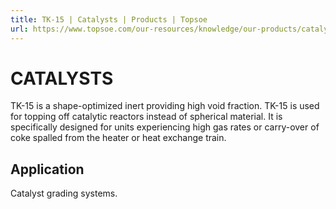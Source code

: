 ```yaml
---
title: TK-15 | Catalysts | Products | Topsoe
url: https://www.topsoe.com/our-resources/knowledge/our-products/catalysts/tk-15#main-content
---
```


# CATALYSTS

TK-15 is a shape-optimized inert providing high void fraction. TK-15 is used for topping off catalytic reactors instead of spherical material. It is specifically designed for units experiencing high gas rates or carry-over of coke spalled from the heater or heat exchange train.

## Application

Catalyst grading systems.